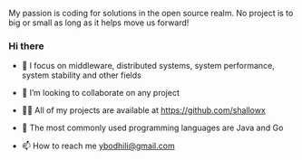 My passion is coding for solutions in the open source realm. No project is to big or small as long as it helps move us forward!

### Hi there  

- 🔭 I focus on middleware, distributed systems, system performance, system stability and other fields
  
- 👯  I’m looking to collaborate on any project
  
- 👨‍💻 All of my projects are available at https://github.com/shallowx

- 👯 The most commonly used programming languages ​​are Java and Go  
  
- 📫 How to reach me ybodhili@gmail.com
